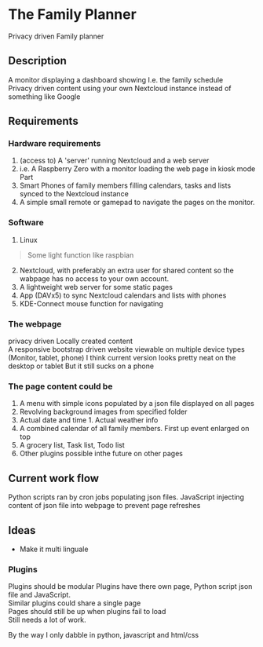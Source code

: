 # The Family Planner
Privacy driven Family planner

## Description 
A monitor displaying a dashboard showing I.e. the family schedule   
Privacy driven content using your own Nextcloud instance instead of something like Google  

## Requirements  

### Hardware requirements 
1. (access to) A 'server' running Nextcloud and a web server
3. i.e. A Raspberry Zero with a monitor loading the web page in kiosk mode Part 
4. Smart Phones of family members filling calendars, tasks and lists synced to the Nextcloud instance  
5. A simple small remote or gamepad to navigate the pages on the monitor.  

### Software 
1. Linux 
> Some light function like raspbian  
2. Nextcloud, with preferably an extra user for shared content so the wabpage has no access to your own account.
3. A lightweight web server for some static pages 
5. App (DAVx5) to sync Nextcloud calendars and lists with phones
6. KDE-Connect mouse function for navigating   

### The webpage  
privacy driven Locally created content  
A responsive bootstrap driven website viewable on multiple device types (Monitor, tablet, phone) 
I think current version looks pretty neat on the desktop or tablet But it still sucks on a phone  

### The page content could be 
1. A menu with simple icons populated by a json file displayed on all pages  
1. Revolving background images from specified folder 
1. Actual date and time 1. Actual weather info  
1. A combined calendar of all family members. First up event enlarged on top 
2. A grocery list, Task list, Todo list 
4. Other plugins possible inthe future on other pages  

## Current work flow
Python scripts ran by cron jobs populating json files. JavaScript injecting content of json file into webpage to prevent page refreshes 


## Ideas
- Make it multi linguale

### Plugins 
Plugins should be modular Plugins have there own page, Python script json file and JavaScript.  
Similar plugins could share a single page  
Pages should still be up when plugins fail to load  
Still needs a lot of work.



By the way I only dabble in python, javascript and html/css
